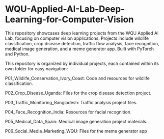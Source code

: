 # WQU-Applied-AI-Lab-Deep-Learning-for-Computer-Vision
This repository showcases deep learning projects from the WQU Applied AI Lab, focusing on computer vision applications. Projects include wildlife classification, crop disease detection, traffic flow analysis, face recognition, medical image generation, and a meme generator app. Built with PyTorch and Python.

This repository is organized by individual projects, each contained within its own folder for easy navigation:

P01_Wildlife_Conservation_Ivory_Coast: Code and resources for wildlife classification.

P02_Crop_Disease_Uganda: Files for the crop disease detection project.

P03_Traffic_Monitoring_Bangladesh: Traffic analysis project files.

P04_Face_Recognition_India: Resources for facial recognition.

P05_Medical_Data_Spain: Medical image generation project materials.

P06_Social_Media_Marketing_WQU: Files for the meme generator app
